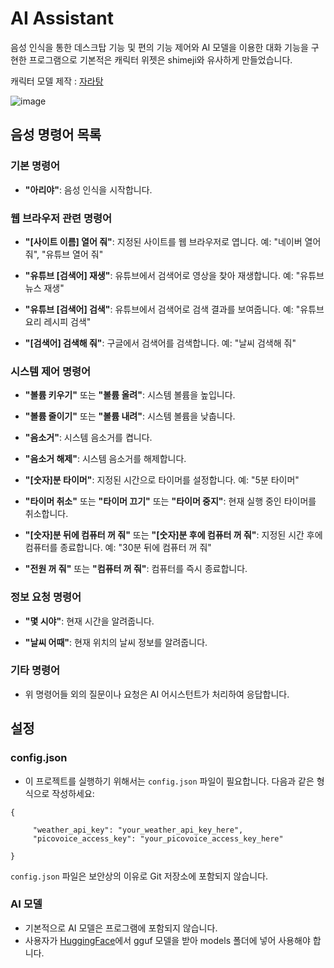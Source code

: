 # AI Assistant
음성 인식을 통한 데스크탑 기능 및 편의 기능 제어와 AI 모델을 이용한 대화 기능을 구현한 프로그램으로 기본적은 캐릭터 위젯은 shimeji와 유사하게 만들었습니다.

캐릭터 모델 제작 : [자라탕](https://github.com/yongmen20)

![image](https://github.com/user-attachments/assets/fc8de4b7-57ca-4c22-812c-e5dcc7b45cdd)


## 음성 명령어 목록

### 기본 명령어

- **"아리야"**: 음성 인식을 시작합니다.

### 웹 브라우저 관련 명령어

- **"[사이트 이름] 열어 줘"**: 지정된 사이트를 웹 브라우저로 엽니다.
  예: "네이버 열어 줘", "유튜브 열어 줘"

- **"유튜브 [검색어] 재생"**: 유튜브에서 검색어로 영상을 찾아 재생합니다.
  예: "유튜브 뉴스 재생"

- **"유튜브 [검색어] 검색"**: 유튜브에서 검색어로 검색 결과를 보여줍니다.
  예: "유튜브 요리 레시피 검색"

- **"[검색어] 검색해 줘"**: 구글에서 검색어를 검색합니다.
  예: "날씨 검색해 줘"

### 시스템 제어 명령어

- **"볼륨 키우기"** 또는 **"볼륨 올려"**: 시스템 볼륨을 높입니다.

- **"볼륨 줄이기"** 또는 **"볼륨 내려"**: 시스템 볼륨을 낮춥니다.

- **"음소거"**: 시스템 음소거를 켭니다.

- **"음소거 해제"**: 시스템 음소거를 해제합니다.

- **"[숫자]분 타이머"**: 지정된 시간으로 타이머를 설정합니다.
  예: "5분 타이머"

- **"타이머 취소"** 또는 **"타이머 끄기"** 또는 **"타이머 중지"**: 현재 실행 중인 타이머를 취소합니다.

- **"[숫자]분 뒤에 컴퓨터 꺼 줘"** 또는 **"[숫자]분 후에 컴퓨터 꺼 줘"**: 지정된 시간 후에 컴퓨터를 종료합니다.
  예: "30분 뒤에 컴퓨터 꺼 줘"

- **"전원 꺼 줘"** 또는 **"컴퓨터 꺼 줘"**: 컴퓨터를 즉시 종료합니다.

### 정보 요청 명령어

- **"몇 시야"**: 현재 시간을 알려줍니다.

- **"날씨 어때"**: 현재 위치의 날씨 정보를 알려줍니다.

### 기타 명령어

- 위 명령어들 외의 질문이나 요청은 AI 어시스턴트가 처리하여 응답합니다.

## 설정

### config.json
- 이 프로젝트를 실행하기 위해서는 `config.json` 파일이 필요합니다. 다음과 같은 형식으로 작성하세요:
```
{

     "weather_api_key": "your_weather_api_key_here",
     "picovoice_access_key": "your_picovoice_access_key_here"
     
}
```
`config.json` 파일은 보안상의 이유로 Git 저장소에 포함되지 않습니다.

### AI 모델
- 기본적으로 AI 모델은 프로그램에 포함되지 않습니다.
- 사용자가 [HuggingFace](https://huggingface.co/)에서 gguf 모델을 받아 models 폴더에 넣어 사용해야 합니다.

